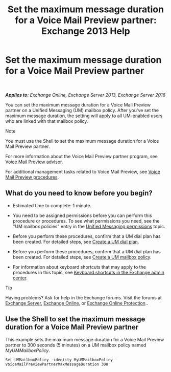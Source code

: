 ﻿---
title: 'Set the maximum message duration for a Voice Mail Preview partner: Exchange 2013 Help'
TOCTitle: Set the maximum message duration for a Voice Mail Preview partner
ms:assetid: 18f928ff-f4cc-4eed-a466-de13388780b3
ms:mtpsurl: https://technet.microsoft.com/en-us/library/Ff630912(v=EXCHG.150)
ms:contentKeyID: 50873790
ms.date: 12/10/2017
mtps_version: v=EXCHG.150
---

# Set the maximum message duration for a Voice Mail Preview partner

 

_**Applies to:** Exchange Online, Exchange Server 2013, Exchange Server 2016_


You can set the maximum message duration for a Voice Mail Preview partner on a Unified Messaging (UM) mailbox policy. After you've set the maximum message duration, the setting will apply to all UM-enabled users who are linked with that mailbox policy.


> [!NOTE]
> You must use the Shell to set the maximum message duration for a Voice Mail Preview partner.



For more information about the Voice Mail Preview partner program, see [Voice Mail Preview advisor](voice-mail-preview-advisor-exchange-2013-help.md).

For additional management tasks related to Voice Mail Preview, see [Voice Mail Preview procedures](voice-mail-preview-procedures-exchange-2013-help.md).

## What do you need to know before you begin?

  - Estimated time to complete: 1 minute.

  - You need to be assigned permissions before you can perform this procedure or procedures. To see what permissions you need, see the "UM mailbox policies" entry in the [Unified Messaging permissions](unified-messaging-permissions-exchange-2013-help.md) topic.

  - Before you perform these procedures, confirm that a UM dial plan has been created. For detailed steps, see [Create a UM dial plan](create-a-um-dial-plan-exchange-2013-help.md).

  - Before you perform these procedures, confirm that a UM dial plan has been created. For detailed steps, see [Create a UM mailbox policy](create-a-um-mailbox-policy-exchange-2013-help.md).

  - For information about keyboard shortcuts that may apply to the procedures in this topic, see [Keyboard shortcuts in the Exchange admin center](keyboard-shortcuts-in-the-exchange-admin-center-exchange-online-protection-help.md).


> [!TIP]
> Having problems? Ask for help in the Exchange forums. Visit the forums at <A href="https://go.microsoft.com/fwlink/p/?linkid=60612">Exchange Server</A>, <A href="https://go.microsoft.com/fwlink/p/?linkid=267542">Exchange Online</A>, or <A href="https://go.microsoft.com/fwlink/p/?linkid=285351">Exchange Online Protection</A>..



## Use the Shell to set the maximum message duration for a Voice Mail Preview partner

This example sets the maximum message duration for a Voice Mail Preview partner to 300 seconds (5 minutes) on a UM mailbox policy named *MyUMMailboxPolicy*.

    Set-UMMailboxPolicy -identity MyUMMailboxPolicy -VoiceMailPreviewPartnerMaxMessageDuration 300

